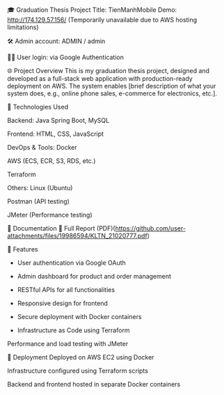 🎓 Graduation Thesis Project
Title: TienManhMobile
Demo: http://174.129.57.156/ (Temporarily unavailable due to AWS hosting limitations)

🛠️ Admin account: ADMIN / admin

🙋‍♂️ User login: via Google Authentication

🌐 Project Overview
This is my graduation thesis project, designed and developed as a full-stack web application with production-ready deployment on AWS. The system enables [brief description of what your system does, e.g., online phone sales, e-commerce for electronics, etc.].

🔧 Technologies Used

Backend:
Java Spring Boot, MySQL

Frontend:
HTML, CSS, JavaScript

DevOps & Tools:
Docker

AWS (ECS, ECR, S3, RDS, etc.)

Terraform

Others:
Linux (Ubuntu)

Postman (API testing)

JMeter (Performance testing)

📄 Documentation
📘 Full Report (PDF)(https://github.com/user-attachments/files/19986594/KLTN_21020777.pdf)


📌 Features
- User authentication via Google OAuth

- Admin dashboard for product and order management

- RESTful APIs for all functionalities

- Responsive design for frontend

- Secure deployment with Docker containers

- Infrastructure as Code using Terraform

Performance and load testing with JMeter

🚀 Deployment
Deployed on AWS EC2 using Docker

Infrastructure configured using Terraform scripts

Backend and frontend hosted in separate Docker containers
